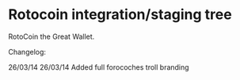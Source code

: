 Rotocoin integration/staging tree
================================

RotoCoin the Great Wallet.

Changelog:

26/03/14
26/03/14 Added full forocoches troll branding